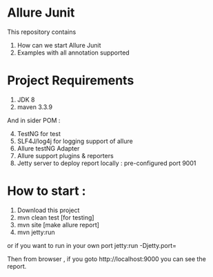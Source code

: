 # Allure Junit
This repository contains 

1. How can we start Allure Junit
2. Examples with all annotation supported

# Project Requirements
1. JDK 8
2. maven 3.3.9

And in sider POM : 


4. TestNG for test
5. SLF4J/log4j for logging support of allure
6. Allure testNG Adapter
7. Allure support plugins & reporters 
8. Jetty server to deploy report locally : pre-configured port 9001 

# How to start :
1. Download this project
2. mvn clean test [for testing]
3. mvn site [make allure report]
4. mvn jetty:run 

or if you want to run in your own port 
jetty:run -Djetty.port=<port>

Then from browser , if you goto http://localhost:9000 you can see the report. 